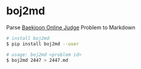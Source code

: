 # boj2md

Parse [Baekjoon Online Judge](https://www.acmicpc.net/) Problem to Markdown

```bash
# install boj2md
$ pip install boj2md --user

# usage: boj2md <problem id>
$ boj2md 2447 > 2447.md
```
